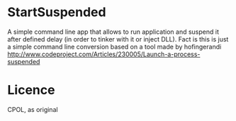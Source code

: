 # StartSuspended

A simple command line app that allows to run application and suspend it after defined delay (in order to tinker with it or inject DLL). Fact is this is just a simple command line conversion based on a tool made by hofingerandi http://www.codeproject.com/Articles/230005/Launch-a-process-suspended

# Licence
CPOL, as original
